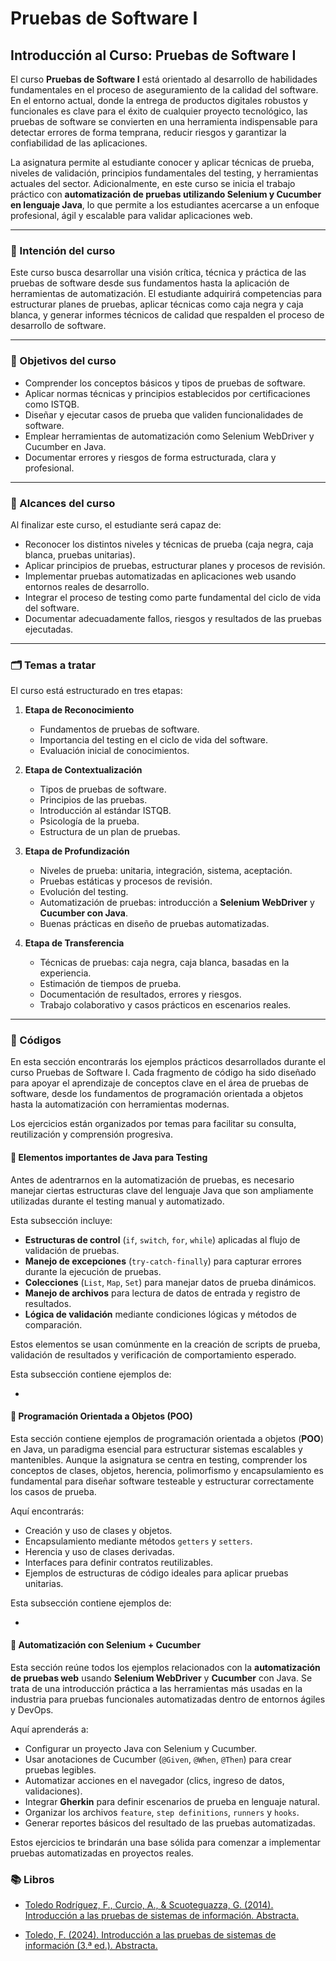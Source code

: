 # Pruebas de Software I

## Introducción al Curso: Pruebas de Software I

El curso **Pruebas de Software I** está orientado al desarrollo de habilidades fundamentales en el proceso de aseguramiento de la calidad del software. En el entorno actual, donde la entrega de productos digitales robustos y funcionales es clave para el éxito de cualquier proyecto tecnológico, las pruebas de software se convierten en una herramienta indispensable para detectar errores de forma temprana, reducir riesgos y garantizar la confiabilidad de las aplicaciones.

La asignatura permite al estudiante conocer y aplicar técnicas de prueba, niveles de validación, principios fundamentales del testing, y herramientas actuales del sector. Adicionalmente, en este curso se inicia el trabajo práctico con **automatización de pruebas utilizando Selenium y Cucumber en lenguaje Java**, lo que permite a los estudiantes acercarse a un enfoque profesional, ágil y escalable para validar aplicaciones web.

---

### 🎯 Intención del curso

Este curso busca desarrollar una visión crítica, técnica y práctica de las pruebas de software desde sus fundamentos hasta la aplicación de herramientas de automatización. El estudiante adquirirá competencias para estructurar planes de pruebas, aplicar técnicas como caja negra y caja blanca, y generar informes técnicos de calidad que respalden el proceso de desarrollo de software.

---

### 🧠 Objetivos del curso

- Comprender los conceptos básicos y tipos de pruebas de software.
- Aplicar normas técnicas y principios establecidos por certificaciones como ISTQB.
- Diseñar y ejecutar casos de prueba que validen funcionalidades de software.
- Emplear herramientas de automatización como Selenium WebDriver y Cucumber en Java.
- Documentar errores y riesgos de forma estructurada, clara y profesional.

---

### 📌 Alcances del curso

Al finalizar este curso, el estudiante será capaz de:

- Reconocer los distintos niveles y técnicas de prueba (caja negra, caja blanca, pruebas unitarias).
- Aplicar principios de pruebas, estructurar planes y procesos de revisión.
- Implementar pruebas automatizadas en aplicaciones web usando entornos reales de desarrollo.
- Integrar el proceso de testing como parte fundamental del ciclo de vida del software.
- Documentar adecuadamente fallos, riesgos y resultados de las pruebas ejecutadas.

---

### 🗂️ Temas a tratar

El curso está estructurado en tres etapas:

1. **Etapa de Reconocimiento**
   - Fundamentos de pruebas de software.
   - Importancia del testing en el ciclo de vida del software.
   - Evaluación inicial de conocimientos.

2. **Etapa de Contextualización**
   - Tipos de pruebas de software.
   - Principios de las pruebas.
   - Introducción al estándar ISTQB.
   - Psicología de la prueba.
   - Estructura de un plan de pruebas.

3. **Etapa de Profundización**
   - Niveles de prueba: unitaria, integración, sistema, aceptación.
   - Pruebas estáticas y procesos de revisión.
   - Evolución del testing.
   - Automatización de pruebas: introducción a **Selenium WebDriver** y **Cucumber con Java**.
   - Buenas prácticas en diseño de pruebas automatizadas.

4. **Etapa de Transferencia**
   - Técnicas de pruebas: caja negra, caja blanca, basadas en la experiencia.
   - Estimación de tiempos de prueba.
   - Documentación de resultados, errores y riesgos.
   - Trabajo colaborativo y casos prácticos en escenarios reales.

---

### 🥸 Códigos

En esta sección encontrarás los ejemplos prácticos desarrollados durante el curso Pruebas de Software I. Cada fragmento de código ha sido diseñado para apoyar el aprendizaje de conceptos clave en el área de pruebas de software, desde los fundamentos de programación orientada a objetos hasta la automatización con herramientas modernas.

Los ejercicios están organizados por temas para facilitar su consulta, reutilización y comprensión progresiva.

#### 🧰 Elementos importantes de Java para Testing

Antes de adentrarnos en la automatización de pruebas, es necesario manejar ciertas estructuras clave del lenguaje Java que son ampliamente utilizadas durante el testing manual y automatizado.

Esta subsección incluye:

- **Estructuras de control** (`if`, `switch`, `for`, `while`) aplicadas al flujo de validación de pruebas.
- **Manejo de excepciones** (`try-catch-finally`) para capturar errores durante la ejecución de pruebas.
- **Colecciones** (`List`, `Map`, `Set`) para manejar datos de prueba dinámicos.
- **Manejo de archivos** para lectura de datos de entrada y registro de resultados.
- **Lógica de validación** mediante condiciones lógicas y métodos de comparación.

Estos elementos se usan comúnmente en la creación de scripts de prueba, validación de resultados y verificación de comportamiento esperado.

Esta subsección contiene ejemplos de:

- 

#### 🧱 Programación Orientada a Objetos (POO)

Esta sección contiene ejemplos de programación orientada a objetos (**POO**) en Java, un paradigma esencial para estructurar sistemas escalables y mantenibles. Aunque la asignatura se centra en testing, comprender los conceptos de clases, objetos, herencia, polimorfismo y encapsulamiento es fundamental para diseñar software testeable y estructurar correctamente los casos de prueba.

Aquí encontrarás:

- Creación y uso de clases y objetos.
- Encapsulamiento mediante métodos `getters` y `setters`.
- Herencia y uso de clases derivadas.
- Interfaces para definir contratos reutilizables.
- Ejemplos de estructuras de código ideales para aplicar pruebas unitarias.

Esta subsección contiene ejemplos de:

- 

#### 🧪 Automatización con Selenium + Cucumber

Esta sección reúne todos los ejemplos relacionados con la **automatización de pruebas web** usando **Selenium WebDriver** y **Cucumber** con Java. Se trata de una introducción práctica a las herramientas más usadas en la industria para pruebas funcionales automatizadas dentro de entornos ágiles y DevOps.

Aquí aprenderás a:

- Configurar un proyecto Java con Selenium y Cucumber.
- Usar anotaciones de Cucumber (`@Given`, `@When`, `@Then`) para crear pruebas legibles.
- Automatizar acciones en el navegador (clics, ingreso de datos, validaciones).
- Integrar **Gherkin** para definir escenarios de prueba en lenguaje natural.
- Organizar los archivos `feature`, `step definitions`, `runners` y `hooks`.
- Generar reportes básicos del resultado de las pruebas automatizadas.

Estos ejercicios te brindarán una base sólida para comenzar a implementar pruebas automatizadas en proyectos reales.

### 📚 Libros

* [Toledo Rodríguez, F., Curcio, A., & Scuoteguazza, G. (2014). Introducción a las pruebas de sistemas de información. Abstracta.](https://github.com/esteban3622/Prueba_Software_I/blob/main/Books/Introduccio%CC%81n%20a%20las%20Pruebas%20de%20Sistemas%20de%20Informacio%CC%81n%20-%20Federico%20Toledo.pdf)

* [Toledo, F. (2024). Introducción a las pruebas de sistemas de información (3.ª ed.). Abstracta.]()